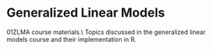 # Generalized Linear Models

01ZLMA course materials.\\
Topics discussed in the generalized linear models course and their implementation in R.
